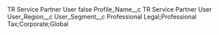 <?xml version="1.0" encoding="UTF-8"?>
<CustomMetadata xmlns="http://soap.sforce.com/2006/04/metadata" xmlns:xsi="http://www.w3.org/2001/XMLSchema-instance" xmlns:xsd="http://www.w3.org/2001/XMLSchema">
    <label>TR Service Partner User</label>
    <protected>false</protected>
    <values>
        <field>Profile_Name__c</field>
        <value xsi:type="xsd:string">TR Service Partner User</value>
    </values>
    <values>
        <field>User_Region__c</field>
        <value xsi:nil="true"/>
    </values>
    <values>
        <field>User_Segment__c</field>
        <value xsi:type="xsd:string">Professional Legal;Professional Tax;Corporate;Global</value>
    </values>
</CustomMetadata>
